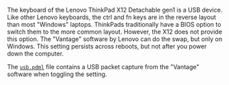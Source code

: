 The keyboard of the Lenovo ThinkPad X12 Detachable gen1 is a USB device.
Like other Lenovo keyboards, the ctrl and fn keys are in the reverse layout than most "Windows" laptops.
ThinkPads traditionally have a BIOS option to switch them to the more common layout.
However, the X12 does not provide this option.
The "Vantage" software by Lenovo can do the swap, but only on Windows.
This setting persists across reboots, but not after you power down the computer.

The [`usb.pdml`](usb.pdml) file contains a USB packet capture from the "Vantage" software when toggling the setting.
